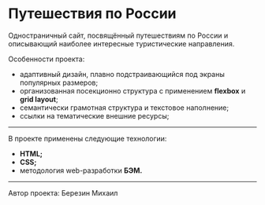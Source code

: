 # Путешествия по России

Одностраничный сайт, посвящённый путешествиям по России и описывающий наиболее интересные туристические направления.

Особенности проекта:
- адаптивный дизайн, плавно подстраивающийся под экраны популярных размеров;
- организованная посекционно структура с применением **flexbox** и **grid layout**;
- семантически грамотная структура и текстовое наполнение;
- ссылки на тематические внешние ресурсы;

***

В проекте применены следующие технологии:
- **HTML;**
- **CSS;**
- методология web-разработки **БЭМ.**

***

Автор проекта: Березин Михаил
